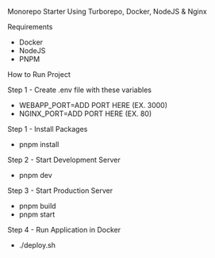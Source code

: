 Monorepo Starter Using Turborepo, Docker, NodeJS & Nginx

Requirements
-   Docker
-   NodeJS
-   PNPM

How to Run Project

Step 1 - Create .env file with these variables
-   WEBAPP_PORT=ADD PORT HERE (EX. 3000)
-   NGINX_PORT=ADD PORT HERE (EX. 80)


Step 1 - Install Packages
-   pnpm install

Step 2 - Start Development Server
-   pnpm dev

Step 3 - Start Production Server
-   pnpm build
-   pnpm start

Step 4 - Run Application in Docker
-   ./deploy.sh
